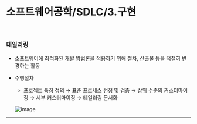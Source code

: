 # 소프트웨어공학/SDLC/3.구현

<br>

### 테일러링

* 소프트웨어에 최적화된 개발 방법론을 적용하기 위해 절차, 산출물 등을 적절히 변경하는 활동

* 수행절차

  * 프로젝트 특징 정의 → 표준 프로세스 선정 및 검증 → 상위 수준의 커스터마이징 → 세부 커스터마이징 → 테일러링 문서화

  ![image](https://user-images.githubusercontent.com/75229881/163814155-d66d7bbd-129e-4d7a-b731-49c8297ddb27.png)

  

---